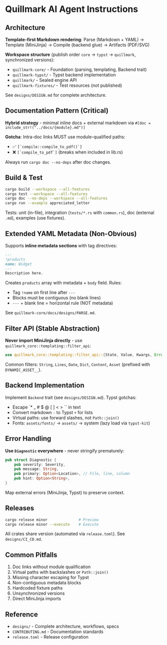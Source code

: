 # Quillmark AI Agent Instructions

## Architecture

**Template-first Markdown rendering**: Parse (Markdown + YAML) → Template (MiniJinja) → Compile (backend glue) → Artifacts (PDF/SVG)

**Workspace structure** (publish order `core` → `typst` → `quillmark`, synchronized versions):
- `quillmark-core/` - Foundation (parsing, templating, Backend trait)
- `quillmark-typst/` - Typst backend implementation
- `quillmark/` - Sealed engine API
- `quillmark-fixtures/` - Test resources (not published)

See `designs/DESIGN.md` for complete architecture.

## Documentation Pattern (Critical)

**Hybrid strategy** - minimal inline docs + external markdown via `#[doc = include_str!("../docs/{module}.md")]`

**Gotcha**: Intra-doc links MUST use module-qualified paths:
- ✅ `` [`compile::compile_to_pdf()`] ``
- ❌ `` [`compile_to_pdf`] `` (breaks when included in lib.rs)

Always run `cargo doc --no-deps` after doc changes.

## Build & Test

```bash
cargo build --workspace --all-features
cargo test --workspace --all-features
cargo doc --no-deps --workspace --all-features
cargo run --example appreciated_letter
```

Tests: unit (in-file), integration (`tests/*.rs` with `common.rs`), doc (external `.md`), examples (use fixtures).

## Extended YAML Metadata (Non-Obvious)

Supports **inline metadata sections** with tag directives:

```markdown
---
!products
name: Widget
---
Description here.
```

Creates `products` array with metadata + `body` field. Rules:
- Tag `!name` on first line after `---`
- Blocks must be contiguous (no blank lines)
- `---` + blank line = horizontal rule (NOT metadata)

See `quillmark-core/docs/designs/PARSE.md`.

## Filter API (Stable Abstraction)

**Never import MiniJinja directly** - use `quillmark_core::templating::filter_api`:

```rust
use quillmark_core::templating::filter_api::{State, Value, Kwargs, Error, ErrorKind};
```

Common filters: `String`, `Lines`, `Date`, `Dict`, `Content`, `Asset` (prefixed with `DYNAMIC_ASSET__`).

## Backend Implementation

Implement `Backend` trait (see `designs/DESIGN.md`). Typst gotchas:
- Escape `* _ # $ @ [ ] < > \`` in text
- Convert markdown `-` to Typst `+` for lists
- Virtual paths: use forward slashes, not `Path::join()`
- Fonts: `assets/fonts/` → `assets/` → system (lazy load via `typst-kit`)

## Error Handling

**Use `Diagnostic` everywhere** - never stringify prematurely:

```rust
pub struct Diagnostic {
    pub severity: Severity,
    pub message: String,
    pub primary: Option<Location>, // File, line, column
    pub hint: Option<String>,
}
```

Map external errors (MiniJinja, Typst) to preserve context.

## Releases

```bash
cargo release minor              # Preview
cargo release minor --execute    # Execute
```

All crates share version (automated via `release.toml`). See `designs/CI_CD.md`.

## Common Pitfalls

1. Doc links without module qualification
2. Virtual paths with backslashes or `Path::join()`
3. Missing character escaping for Typst
4. Non-contiguous metadata blocks
5. Hardcoded fixture paths
6. Unsynchronized versions
7. Direct MiniJinja imports

## Reference

- `designs/` - Complete architecture, workflows, specs
- `CONTRIBUTING.md` - Documentation standards
- `release.toml` - Release configuration
